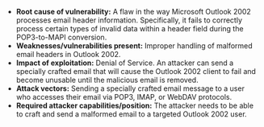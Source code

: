 - **Root cause of vulnerability:** A flaw in the way Microsoft Outlook 2002 processes email header information. Specifically, it fails to correctly process certain types of invalid data within a header field during the POP3-to-MAPI conversion.
- **Weaknesses/vulnerabilities present:** Improper handling of malformed email headers in Outlook 2002.
- **Impact of exploitation:** Denial of Service. An attacker can send a specially crafted email that will cause the Outlook 2002 client to fail and become unusable until the malicious email is removed.
- **Attack vectors:** Sending a specially crafted email message to a user who accesses their email via POP3, IMAP, or WebDAV protocols.
- **Required attacker capabilities/position:** The attacker needs to be able to craft and send a malformed email to a targeted Outlook 2002 user.